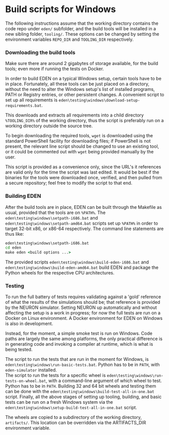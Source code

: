 # Build scripts for Windows

The following instructions assume that the working directory contains the code repo under `eden/` subfolder, and the build tools will be installed in a new sibling folder, `tooling/`. These options can be changed by setting the environment variables `REPO_DIR` and `TOOLING_DIR` respectively.


### Downloading the build tools

Make sure there are around 2 gigabytes of storage available, for the build tools; even more if running the tests on Docker.

In order to build EDEN on a typical Windows setup, certain tools have to be in place. Fortunately, all these tools can be just placed on a directory, without the need to alter the Windows setup's list of installed programs, PATH or Registry entries, or other persistent changes.
A convenient script to set up all requirements is `eden\testing\windows\download-setup-requirements.bat`.

This downloads and extracts all requirements into a child directory `%TOOLING_DIR%` of the working directory, thus the script is preferably run on a working directory outside the source tree.

To begin downloading the required tools, `wget` is downloaded using the standard PowerShell facility for downloading files; if PowerShell is not present, the relevant line script should be changed to use an existing tool, or it could be commented out with `wget` being provided manually by the user.

This script is provided as a convenience only, since the URL's it references are valid only for the time the script was last edited. It would be best if the binaries for the tools were downloaded once, verified, and then pulled from a secure repository; feel free to modify the script to that end.


### Building EDEN

After the build tools are in place, EDEN can be built through the Makefile as usual, provided that the tools are on `%PATH%`. The `eden\testing\windows\setpath-i686.bat` and `eden\testing\windows\setpath-amd64.bat` scripts set up `%PATH%` in order to target 32-bit x86, or x86-64 respectively. The command line statements are thus like:
```cmd
eden\testing\windows\setpath-i686.bat
cd eden
make eden <build options ...>
```

The provided scripts `eden\testing\windows\build-eden-i686.bat` and `eden\testing\windows\build-eden-amd64.bat` build EDEN and package the Python wheels for the respective CPU architectures.


### Testing 

To run the full battery of tests requires validating against a 'gold' reference of what the results of the simulations should be; that reference is provided by the NEURON simulator.
Setting NEURON up automatically and without affecting the setup is a work in progress; for now the full tests are run on a Docker on Linux environment. A Docker environment for EDEN on Windows is also in development.

Instead, for the moment, a simple smoke test is run on Windows. Code paths are largely the same among platforms, the only practical difference is in generating code and invoking a compiler at runtime, which is what is being tested.

The script to run the tests that are run in the moment for Windows, is `eden\testing\windows\run-basic-tests.bat`. Python has to be in `PATH`, with `eden-simulator` installed.  
The script to run the tests for a specific wheel is `eden\testing\windows\run-tests-on-wheel.bat`, with a command-line argument of which wheel to test. Python has to be in `PATH`. 
Building 32 and 64 bit wheels and testing them can be done with the `eden\testing\windows\build-test-all-in-one.bat` script.
Finally, all the above stages of setting up tooling, building, and basic tests can be run on a fresh Windows system via the `eden\testing\windows\setup-build-test-all-in-one.bat` script.

The wheels are copied to a subdirectory of the working directory, `artifacts/`. This location can be overridden via the ARTIFACTS_DIR environment variable.
